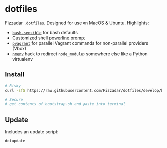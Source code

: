 # dotfiles

Fizzadar `.dotfiles`. Designed for use on MacOS & Ubuntu. Highlights:

+ [`bash-sensible`](https://github.com/mrzool/bash-sensible) for bash defaults
+ Customized shell [powerline prompt](https://github.com/Fizzadar/dotfiles/blob/master/shell_scripts/powerline)
+ [`pvagrant`](https://github.com/Fizzadar/dotfiles/blob/master/shell_scripts/functions/pvagrant) for parallel Vagrant commands for non-parallel providers (Vbox)
+ [`nmenv`](https://github.com/Fizzadar/dotfiles/blob/master/shell_scripts/functions/nmenv) hack to redirect `node_modules` somewhere else like a Python virtualenv


## Install

```sh
# Risky
curl -sfS https://raw.githubusercontent.com/Fizzadar/dotfiles/develop/bootstrap.sh | bash

# Secure
# get contents of bootstrap.sh and paste into terminal
```

## Update

Includes an update script:

```sh
dotupdate
```
